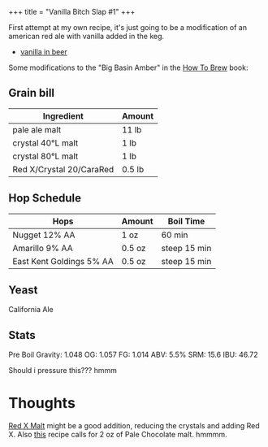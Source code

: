 +++
title = "Vanilla Bitch Slap #1"
+++

First attempt at my own recipe, it's just going to be a modification of an american red ale with vanilla added in the keg.
- [vanilla in beer](https://learningtohomebrew.com/vanilla-extract-in-beer-homebrew/)

Some modifications to the "Big Basin Amber" in the [How To Brew](https://www.goodreads.com/book/show/35281173-how-to-brew) book:

## Grain bill
| Ingredient    | Amount |
|---------------|--------|
| pale ale malt | 11 lb  |
| crystal 40&deg;L malt | 1 lb |
| crystal 80&deg;L malt | 1 lb |
| Red X/Crystal 20/CaraRed | 0.5 lb |

## Hop Schedule
| Hops | Amount | Boil Time |
|------|--------|-----------|
| Nugget 12% AA | 1 oz | 60 min |
| Amarillo 9% AA | 0.5 oz | steep 15 min |
| East Kent Goldings 5% AA | 0.5 oz | steep 15 min |

## Yeast
California Ale

## Stats
Pre Boil Gravity: 1.048
OG: 1.057
FG: 1.014
ABV: 5.5%
SRM: 15.6
IBU: 46.72

Should i pressure this??? hmmm

# Thoughts

[Red X Malt](https://bestmalz.de/en/malts/best-red-x/) might be a good addition, reducing the crystals and adding Red X. Also 
[this](https://www.brewersfriend.com/homebrew/recipe/view/1088126/no-crystal-american-red-recipe-kit-5-gal) recipe calls for
2 oz of Pale Chocolate malt. hmmmm.

